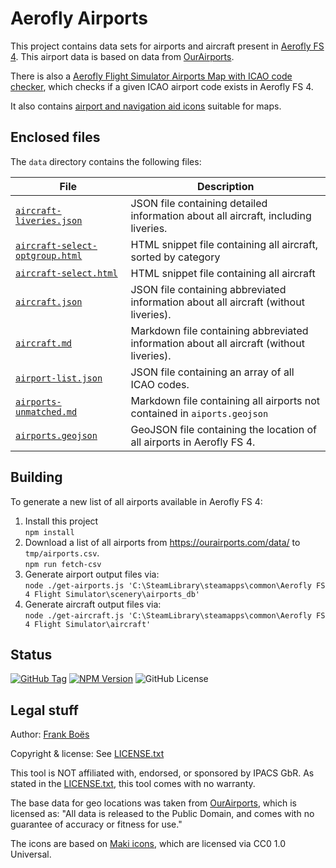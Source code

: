 # Aerofly Airports

This project contains data sets for airports and aircraft present in [Aerofly FS 4](https://www.aerofly.com/). This airport data is based on data from [OurAirports](https://ourairports.com/).

There is also a [Aerofly Flight Simulator Airports Map with ICAO code checker](https://fboes.github.io/aerofly-data/dist/), which checks if a given ICAO airport code exists in Aerofly FS 4.

It also contains [airport and navigation aid icons](./icons/) suitable for maps.

## Enclosed files

The `data` directory contains the following files:

| File                                                                    | Description                                                                             |
| ----------------------------------------------------------------------- | --------------------------------------------------------------------------------------- |
| [`aircraft-liveries.json`](./data/aircraft-liveries.json)               | JSON file containing detailed information about all aircraft, including liveries.       |
| [`aircraft-select-optgroup.html`](./data/aircraft-select-optgroup.html) | HTML snippet file containing all aircraft, sorted by category                           |
| [`aircraft-select.html`](./data/aircraft-select.html)                   | HTML snippet file containing all aircraft                                               |
| [`aircraft.json`](./data/aircraft.json)                                 | JSON file containing abbreviated information about all aircraft (without liveries).     |
| [`aircraft.md`](./data/aircraft.md)                                     | Markdown file containing abbreviated information about all aircraft (without liveries). |
| [`airport-list.json`](./data/airport-list.json)                         | JSON file containing an array of all ICAO codes.                                        |
| [`airports-unmatched.md`](./data/airports-unmatched.md)                 | Markdown file containing all airports not contained in `aiports.geojson`                |
| [`airports.geojson`](./data/airports.geojson)                           | GeoJSON file containing the location of all airports in Aerofly FS 4.                   |

## Building

To generate a new list of all airports available in Aerofly FS 4:

1. Install this project  
   `npm install`
2. Download a list of all airports from https://ourairports.com/data/ to `tmp/airports.csv`.  
   `npm run fetch-csv`
3. Generate airport output files via:  
   `node ./get-airports.js 'C:\SteamLibrary\steamapps\common\Aerofly FS 4 Flight Simulator\scenery\airports_db'`
4. Generate aircraft output files via:  
   `node ./get-aircraft.js 'C:\SteamLibrary\steamapps\common\Aerofly FS 4 Flight Simulator\aircraft'`

## Status

[![GitHub Tag](https://img.shields.io/github/v/tag/fboes/aerofly-data)](https://github.com/fboes/aerofly-data)
[![NPM Version](https://img.shields.io/npm/v/%40fboes%2Faerofly-data.svg)](https://www.npmjs.com/package/@fboes/aerofly-data)
![GitHub License](https://img.shields.io/github/license/fboes/aerofly-data)

## Legal stuff

Author: [Frank Boës](https://3960.org)

Copyright & license: See [LICENSE.txt](LICENSE.txt)

This tool is NOT affiliated with, endorsed, or sponsored by IPACS GbR. As stated in the [LICENSE.txt](LICENSE.txt), this tool comes with no warranty.

The base data for geo locations was taken from [OurAirports](https://ourairports.com/), which is licensed as: "All data is released to the Public Domain, and comes with no guarantee of accuracy or fitness for use."

The icons are based on [Maki icons](https://github.com/mapbox/maki), which are licensed via CC0 1.0 Universal.
